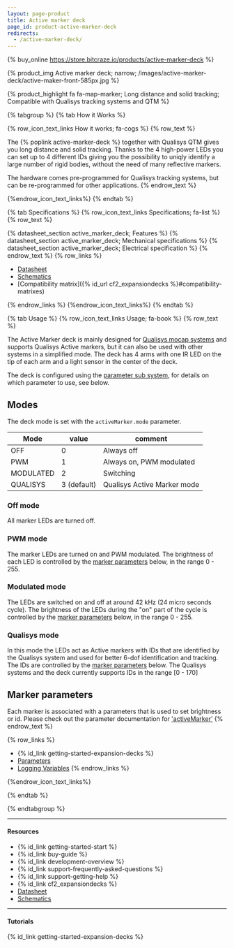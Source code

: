 ```yaml
---
layout: page-product
title: Active marker deck
page_id: product-active-marker-deck
redirects:
  - /active-marker-deck/
---
```


{% buy_online https://store.bitcraze.io/products/active-marker-deck %}

{% product_img Active marker deck; narrow;
/images/active-marker-deck/active-maker-front-585px.jpg
%}

{% product_highlight
fa fa-map-marker;
Long distance and solid tracking;
Compatible with Qualisys tracking systems and QTM
%}

{% tabgroup %}
{% tab How it Works %}

{% row_icon_text_links How it works; fa-cogs %}
{% row_text %}

The {% poplink active-marker-deck %} together with Qualisys QTM gives you long distance and solid tracking. Thanks to the 4 high-power LEDs you can set up to 4
different IDs giving you the possibility to uniqly identify a large number of rigid bodies, without the need of many reflective markers.

The hardware comes pre-programmed for Qualisys tracking systems, but can be re-programmed for other applications.
{% endrow_text %}


{%endrow_icon_text_links%}
{% endtab %}


{% tab Specifications %}
{% row_icon_text_links Specifications; fa-list %}
{% row_text %}


{% datasheet_section active_marker_deck; Features %}
{% datasheet_section active_marker_deck; Mechanical specifications %}
{% datasheet_section active_marker_deck; Electrical specification %}
{% endrow_text %}
{% row_links %}
* [Datasheet](/documentation/hardware/active_marker_deck/active_marker_deck-datasheet.pdf)
* [Schematics](/documentation/hardware/active_marker_deck/active-marker-deck_revd.pdf)
* [Compatibility matrix]({% id_url cf2_expansiondecks %}#compatibility-matrixes)

{% endrow_links %}
{%endrow_icon_text_links%}
{% endtab %}

{% tab Usage %}
{% row_icon_text_links Usage; fa-book %}
{% row_text %}

The Active Marker deck is mainly designed for [Qualisys mocap systems](https://www.qualisys.com/) and supports Qualisys Active markers, but it can also be used with other systems in a simplified mode. The deck has 4 arms with one IR LED on the tip of each arm and a light sensor in the center of the deck.

The deck is configured using the [parameter sub system](/docs/userguides/logparam.md), for details on which parameter to use, see below.

## Modes

The deck mode is set with the ```activeMarker.mode``` parameter.

| Mode      | value       | comment                      |
| --------- | ----------- | ---------------------------- |
| OFF       | 0           | Always off                   |
| PWM       | 1           | Always on, PWM modulated     |
| MODULATED | 2           | Switching                    |
| QUALISYS  | 3 (default) | Qualisys Active Marker mode  |

### Off mode

All marker LEDs are turned off.

### PWM mode

The marker LEDs are turned on and PWM modulated. The brightness of each LED is controlled by the [marker parameters](#marker-parameters) below, in the range 0 - 255.

### Modulated mode

The LEDs are switched on and off at around 42 kHz (24 micro seconds cycle). The brightness of the LEDs during the "on" part of the cycle is controlled by the [marker parameters](#marker-parameters) below, in the range 0 - 255.

### Qualisys mode

In this mode the LEDs act as Active markers with IDs that are identified by the Qualisys system and used for better 6-dof identification and tracking. The IDs are controlled by the [marker parameters](#marker-parameters) below. The Qualisys systems and the deck currently supports IDs in the range [0 - 170]

## Marker parameters

Each marker is associated with a parameters that is used to set brightness or id. Please check out the parameter documentation for ['activeMarker'](/documentation/repository/crazyflie-firmware/master/api/params/#activemarker)
{% endrow_text %}

{% row_links %}
* {% id_link getting-started-expansion-decks %}
* [Parameters](/documentation/repository/crazyflie-firmware/master/api/params/#activemarker)
* [Logging Variables](/documentation/repository/crazyflie-firmware/master/api/logs/#activemarker)
{% endrow_links %}




{%endrow_icon_text_links%}


{% endtab %}


{% endtabgroup %}

---

#### Resources

- {% id_link getting-started-start %}
- {% id_link buy-guide %}
- {% id_link development-overview %}
- {% id_link support-frequently-asked-questions %}
- {% id_link support-getting-help %}
- {% id_link cf2_expansiondecks %}
- [Datasheet](/documentation/hardware/active_marker_deck/active_marker_deck-datasheet.pdf)
- [Schematics](/documentation/hardware/active_marker_deck/active-marker-deck_revd.pdf)

---

#### Tutorials

{% id_link getting-started-expansion-decks %}

